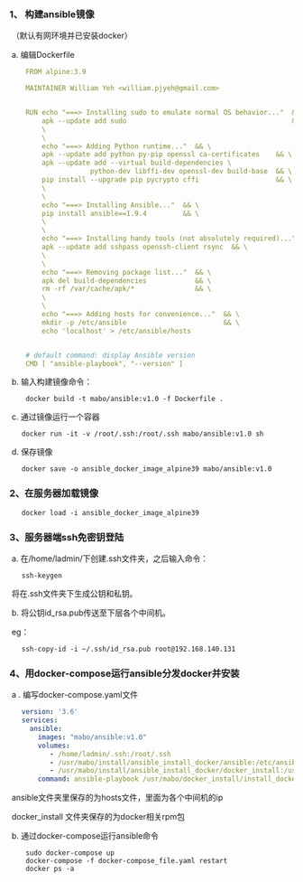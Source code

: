 ### 1、 构建ansible镜像

​       （默认有网环境并已安装docker）

​          a.  编辑Dockerfile

```yaml
    FROM alpine:3.9

    MAINTAINER William Yeh <william.pjyeh@gmail.com>


    RUN echo "===> Installing sudo to emulate normal OS behavior..."  && \
        apk --update add sudo                                         && \
        \
        \
        echo "===> Adding Python runtime..."  && \
        apk --update add python py-pip openssl ca-certificates    && \
        apk --update add --virtual build-dependencies \
                    python-dev libffi-dev openssl-dev build-base  && \
        pip install --upgrade pip pycrypto cffi                   && \
        \
        \
        echo "===> Installing Ansible..."  && \
        pip install ansible==1.9.4         && \
        \
        \
        echo "===> Installing handy tools (not absolutely required)..."  && \
        apk --update add sshpass openssh-client rsync  && \
        \
        \
        echo "===> Removing package list..."  && \
        apk del build-dependencies            && \
        rm -rf /var/cache/apk/*               && \
        \
        \
        echo "===> Adding hosts for convenience..."  && \
        mkdir -p /etc/ansible                        && \
        echo 'localhost' > /etc/ansible/hosts


    # default command: display Ansible version
    CMD [ "ansible-playbook", "--version" ]

```

​        b. 输入构建镜像命令：

```shell
	docker build -t mabo/ansible:v1.0 -f Dockerfile .
```

​        c. 通过镜像运行一个容器

```shell
   docker run -it -v /root/.ssh:/root/.ssh mabo/ansible:v1.0 sh
```

​        d. 保存镜像

```shell
   docker save -o ansible_docker_image_alpine39 mabo/ansible:v1.0
```

### 2、在服务器加载镜像

```shell
   docker load -i ansible_docker_image_alpine39
```

### 3、服务器端ssh免密钥登陆

​      a. 在/home/ladmin/下创建.ssh文件夹，之后输入命令：

```
   ssh-keygen
```

​      将在.ssh文件夹下生成公钥和私钥。

​      b. 将公钥id_rsa.pub传送至下层各个中间机。

​     eg：

```shell
   ssh-copy-id -i ~/.ssh/id_rsa.pub root@192.168.140.131
```

### 4、用docker-compose运行ansible分发docker并安装

​      a . 编写docker-compose.yaml文件

```yaml
   version: '3.6'
   services:
     ansible:
       images: "mabo/ansible:v1.0"
       volumes:
          - /home/ladmin/.ssh:/root/.ssh
          - /usr/mabo/install/ansible_install_docker/ansible:/etc/ansible
          - /usr/mabo/install/ansible_install_docker/docker_install:/usr/mabo/
       command: ansible-playbook /usr/mabo/docker_install/install_docker.yml      
```

​      ansible文件夹里保存的为hosts文件，里面为各个中间机的ip

​      docker_install 文件夹保存的为docker相关rpm包    

​       b.  通过docker-compose运行ansible命令

```shell
    sudo docker-compose up
    docker-compose -f docker-compose_file.yaml restart
    docker ps -a 
```

